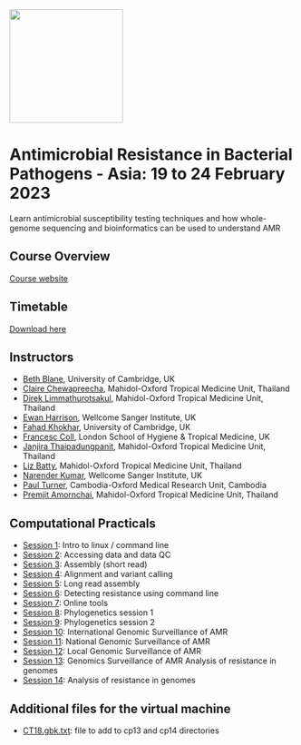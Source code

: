 
<img src="https://coursesandconferences.wellcomeconnectingscience.org/wp-content/themes/wcc_courses_and_conferences/dist/assets/svg/logo.svg" width="200" height="200">

# Antimicrobial Resistance in Bacterial Pathogens - Asia: 19 to 24 February 2023
Learn antimicrobial susceptibility testing techniques and how whole-genome sequencing and bioinformatics can be used to understand AMR

## Course Overview

[Course website](https://coursesandconferences.wellcomeconnectingscience.org/event/antimicrobial-resistance-in-bacterial-pathogens-asia-20230219/)

## Timetable

[Download here](https://github.com/WCSCourses/AMR-Asia-23/blob/main/Lectures/AMR%202023%20Timetable.pdf)

## Instructors

- [Beth Blane](https://www.med.cam.ac.uk/staff/beth-blane/), University of Cambridge, UK
- [Claire Chewapreecha](https://www.tropmedres.ac/team/claire-chewapreecha), Mahidol-Oxford Tropical Medicine Unit, Thailand
- [Direk Limmathurotsakul](https://www.tropmedres.ac/team/direk-limmathurotsakul), Mahidol-Oxford Tropical Medicine Unit, Thailand
- [Ewan Harrison](https://www.sanger.ac.uk/person/harrison-ewan/), Wellcome Sanger Institute, UK
- [Fahad Khokhar](https://www.researchgate.net/profile/Fahad-Khokhar), University of Cambridge, UK
- [Francesc Coll](https://www.lshtm.ac.uk/aboutus/people/coll.francesc), London School of Hygiene & Tropical Medicine, UK
- [Janjira Thaipadungpanit](https://www.tm.mahidol.ac.th/tropmed-staff/Janjira-Thaipadungpanit.php), Mahidol-Oxford Tropical Medicine Unit, Thailand
- [Liz Batty](https://www.tropmedres.ac/team/elizabeth-batty), Mahidol-Oxford Tropical Medicine Unit, Thailand
- [Narender Kumar](https://www.infectiousdisease.cam.ac.uk/directory/narender-kumar), Wellcome Sanger Institute, UK
- [Paul Turner](https://www.tropmedres.ac/team/paul-turner), Cambodia-Oxford Medical Research Unit, Cambodia
- [Premjit Amornchai](https://www.tropicalmedicine.ox.ac.uk/team/premjit-amornchai?7576d5bd-195d-11ed-a8f6-062102a078a4), Mahidol-Oxford Tropical Medicine Unit, Thailand

<!--## Lectures

- [Lecture 1](): Introduction to AMR - historical and epidemiological aspects
- [Lecture 2](): Epidemiology of AMR and national surveillance programs in Southeast Asia
- [Lecture 3](): Clinical importance of AMR, outbreak and diagnostic stewardship
- [Lecture 4](): Study design and surveillance methods
- [Lecture 5](): Molecular methods for AMR
- [Lecture 6](): Antimicrobial policies and stewardship, and infection prevention and control
- [Lecture 7](): Causes and biological mechanisms
- [Lecture 8](): Acquisition and evolution of resistance 
- [Lecture 9](): Introduction to Genomic Surveillance of AMR
- [Lecture 10](): Local AMR epidemiology - investigation transmission of clones and AMR using genomics
- [Lecture 11](): AMR and One Health-->

## Computational Practicals 

- [Session 1](https://github.com/WCSCourses/AMR-Asia-23/blob/main/Lectures/ComputationalPractical1.md): Intro to linux / command line
- [Session 2](https://github.com/WCSCourses/AMR-Asia-23/blob/main/Lectures/Computational_practical_2_QC.pdf): Accessing data and data QC
- [Session 3](https://github.com/WCSCourses/AMR-Asia-23/blob/main/Lectures/Computational_practical_3_ShortRead_Assembly.pdf): Assembly (short read)
- [Session 4](https://github.com/WCSCourses/AMR-Asia-23/blob/main/Lectures/Computational_practical_4_alnVcall.pdf): Alignment and variant calling
- [Session 5](https://github.com/WCSCourses/AMR-Asia-23/blob/main/Lectures/Computational%20Practical%205%20-%20Long-read%20assembly.pdf): Long read assembly
- [Session 6](https://github.com/WCSCourses/AMR-Asia-23/blob/main/Lectures/Computational_practical_6.%20Detecting%20AMR%20from%20genomes%20-%20command%20line%20tools.pdf): Detecting resistance using command line
- [Session 7](https://github.com/WCSCourses/AMR-Asia-23/blob/main/Lectures/Computational_practical_7_onlinetools.pdf): Online tools
- [Session 8](https://github.com/WCSCourses/AMR-Asia-23/blob/main/Lectures/Computational_practical_8_phylogenetics.pdf): Phylogenetics session 1
- [Session 9](https://github.com/WCSCourses/AMR-Asia-23/blob/main/Lectures/Computational_practical_9_phylogenetics2.pdf): Phylogenetics session 2
- [Session 10](https://github.com/WCSCourses/AMR-Asia-23/blob/main/Lectures/Computational%20practical%2010.International%20Genomic%20Surveillance%20of%20AMR.pdf): International Genomic Surveillance of AMR 
- [Session 11](https://github.com/WCSCourses/AMR-Asia-23/blob/main/Lectures/Computational%20practical%2011.National%20Genomic%20Surveillance%20of%20AMR.pdf): National Genomic Surveillance of AMR 
- [Session 12](https://github.com/WCSCourses/AMR-Asia-23/blob/main/Lectures/Computational%20practical%2012.Local%20Genomic%20Surveillance%20of%20AMR.pdf): Local Genomic Surveillance of AMR
- [Session 13](https://github.com/WCSCourses/AMR-Asia-23/blob/main/Lectures/Computational%20practical%2013%20%26%2014.pdf): Genomics Surveillance of AMR Analysis of resistance in genomes
- [Session 14](https://github.com/WCSCourses/AMR-Asia-23/blob/main/Lectures/Computational%20practical%2013%20%26%2014.pdf): Analysis of resistance in genomes

## Additional files for the virtual machine

- [CT18.gbk.txt](https://github.com/WCSCourses/AMR-Asia-23/blob/main/Lectures/CT18.gbk.txt): file to add to cp13 and cp14 directories

<!--## Laboratory Practicals 

- [Practical 1](): Set up disc testing
- [Practical 2](): Set up e-tests and broth microdilution tests
- [Practical 3](): Read e-tests and broth microdilution
- [Practical 4](): Reading disc plates - comparision exercise
- [Practical 5](): Nanopore sequencing demo-->

